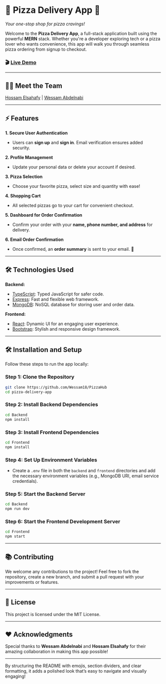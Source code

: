 # 🍕 Pizza Delivery App 🍕  
*Your one-stop shop for pizza cravings!*

Welcome to the **Pizza Delivery App**, a full-stack application built using the powerful **MERN** stack. Whether you're a developer exploring tech or a pizza lover who wants convenience, this app will walk you through seamless pizza ordering from signup to checkout.

### 🎬 [Live Demo](https://drive.google.com/file/d/1OOEk41qp6aYnfjk685VqOi1vyiWBaIg3/view?usp=drive_link)

---

## 👨‍💻 Meet the Team  
[Hossam Elsahafy](https://www.linkedin.com/in/hossam-elsahafy-4b8648248/) | [Wessam Abdelnabi](https://www.linkedin.com/in/wessam-abdelnabi-3261751ba/)

---

## ⚡ Features  
**1. Secure User Authentication**  
- Users can **sign up** and **sign in**. Email verification ensures added security.
  
**2. Profile Management**  
- Update your personal data or delete your account if desired.

**3. Pizza Selection**  
- Choose your favorite pizza, select size and quantity with ease!

**4. Shopping Cart**  
- All selected pizzas go to your cart for convenient checkout.

**5. Dashboard for Order Confirmation**  
- Confirm your order with your **name, phone number, and address** for delivery.

**6. Email Order Confirmation**  
- Once confirmed, an **order summary** is sent to your email. 📨

---

## 🛠 Technologies Used  

**Backend:**  
- [TypeScript](https://www.typescriptlang.org/): Typed JavaScript for safer code.  
- [Express](https://expressjs.com/): Fast and flexible web framework.  
- [MongoDB](https://www.mongodb.com/): NoSQL database for storing user and order data.

**Frontend:**  
- [React](https://reactjs.org/): Dynamic UI for an engaging user experience.  
- [Bootstrap](https://getbootstrap.com/): Stylish and responsive design framework.

---

## 🛠 Installation and Setup  

Follow these steps to run the app locally:  

### Step 1: Clone the Repository  
```bash
git clone https://github.com/Wessam18/PizzaHub
cd pizza-delivery-app
```

### Step 2: Install Backend Dependencies  
```bash
cd Backend
npm install
```

### Step 3: Install Frontend Dependencies  
```bash
cd Frontend
npm install
```

### Step 4: Set Up Environment Variables  
- Create a `.env` file in both the `backend` and `frontend` directories and add the necessary environment variables (e.g., MongoDB URI, email service credentials).

### Step 5: Start the Backend Server  
```bash
cd Backend
npm run dev
```

### Step 6: Start the Frontend Development Server  
```bash
cd Frontend
npm start
```

---

## 📚 Contributing  
We welcome any contributions to the project! Feel free to fork the repository, create a new branch, and submit a pull request with your improvements or features.

---

## 📝 License  
This project is licensed under the MIT License.

---

## ❤️ Acknowledgments  
Special thanks to **Wessam Abdelnabi** and **Hossam Elsahafy** for their amazing collaboration in making this app possible!

---

By structuring the README with emojis, section dividers, and clear formatting, it adds a polished look that’s easy to navigate and visually engaging!
